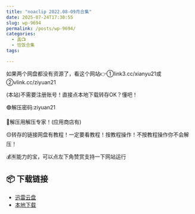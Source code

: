 ```yaml
---
title: "noaclip 2022.08-09月合集"
date: 2025-07-24T17:30:55
slug: wp-9694
permalink: /posts/wp-9694/
categories:
  - 盖📺
  - 恰饭合集
tags:

---
```


如果两个网盘都没有资源了，看这个网站👉①link3.cc/xianyu21或②vlink.cc/ziyuan21

(本站)不需要注册账号！直接点本地下载转存OK？懂吧！

🟢解压密码:ziyuan21

🔵解压用解压专家！(应用商店有)

🟡转存的链接网盘有教程！一定要看教程！按教程操作！不按教程操作你不会解压！

💰🈶能力的宝，可以点左下角赞赏支持一下网站运行

## 📦 下载链接
- [迅雷云盘](https://blziyuan21.com/pay-download/9694?key=2b28a6b5fa&down_id=0)
- [本地下载](https://blziyuan21.com/pay-download/9694?key=2b28a6b5fa&down_id=1)

